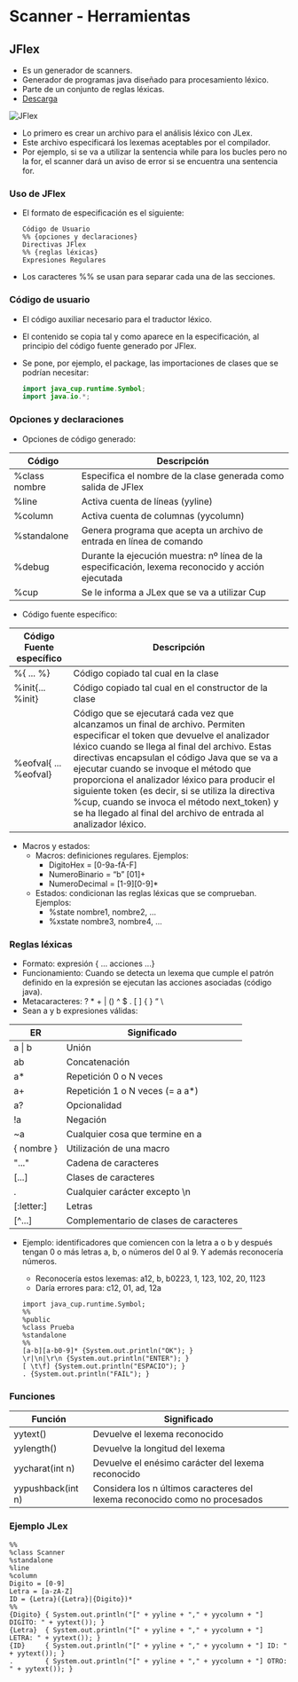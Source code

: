 # Scanner - Herramientas

## JFlex

* Es un generador de scanners.
* Generador de programas java diseñado para procesamiento léxico.
* Parte de un conjunto de reglas léxicas.
* [Descarga](https://www.cs.princeton.edu/~appel/modern/java/JLex/)

![JFlex](img/jlex.png)

* Lo primero es crear un archivo para el análisis léxico con JLex.
* Este archivo especificará los lexemas aceptables por el compilador.
* Por ejemplo, si se va a utilizar la sentencia while para los bucles pero no la for, el scanner dará un aviso de error si se encuentra una sentencia for.

### Uso de JFlex

* El formato de especificación es el siguiente:

  ```plain
  Código de Usuario
  %% {opciones y declaraciones}
  Directivas JFlex
  %% {reglas léxicas}
  Expresiones Regulares
  ```

* Los caracteres %% se usan para separar cada una de las secciones.

### Código de usuario

* El  código auxiliar necesario para el traductor léxico.
* El contenido se copia tal y como aparece en la especificación, al principio del código fuente generado por JFlex.
* Se pone, por ejemplo, el package, las importaciones de clases que se podrían necesitar:

  ```java
  import java_cup.runtime.Symbol;
  import java.io.*;
  ```

### Opciones y declaraciones

* Opciones de código generado:

| Código | Descripción |
| -- | -- |
| %class nombre | Especifica el nombre de la clase generada como salida de JFlex |
| %line | Activa cuenta de líneas (yyline) |
| %column | Activa cuenta de columnas (yycolumn) |
| %standalone | Genera programa que acepta un archivo de entrada en línea de comando |
| %debug | Durante la ejecución muestra: nº línea de la especificación, lexema reconocido y acción ejecutada |
| %cup | Se le informa a JLex que se va a utilizar Cup |

* Código fuente específico:

| Código Fuente específico | Descripción |
| -- | -- |
| %{ ... %}  | Código copiado tal cual en la clase |
| %init{... %init} | Código copiado tal cual en el constructor de la clase |
| %eofval{ ... %eofval} | Código que se ejecutará cada vez que alcanzamos un final de archivo. Permiten especificar el token que devuelve el analizador léxico cuando se llega al final del archivo. Estas directivas encapsulan el código Java que se va a ejecutar cuando se invoque el método que proporciona el analizador léxico para producir el siguiente token (es decir, si se utiliza la directiva %cup, cuando se invoca el método next_token) y se ha llegado al final del archivo de entrada al analizador léxico. |

* Macros y estados:
  * Macros: definiciones regulares. Ejemplos:
    * DigitoHex = [0-9a-fA-F]
    * NumeroBinario = “b” [01]+
    * NumeroDecimal = \[1-9][0-9]*
  * Estados: condicionan las reglas léxicas que se comprueban. Ejemplos:
    * %state nombre1, nombre2, ...
    * %xstate nombre3, nombre4, ...

### Reglas léxicas

* Formato: expresión { ... acciones ...}
* Funcionamiento: Cuando se detecta un lexema que cumple el patrón definido en la expresión se ejecutan las acciones asociadas (código java).
* Metacaracteres: ? * + | () ^ $ . [ ] { } “ \
* Sean a y b expresiones válidas:

| ER | Significado |
| -- | -- |
| a \| b  | Unión |
| ab  | Concatenación |
| a*  | Repetición 0 o N veces |
| a+  | Repetición 1 o N veces (= a a*) |
| a?  | Opcionalidad |
| !a  | Negación |
| ~a  | Cualquier cosa que termine en a |
| { nombre }  | Utilización de una macro |
| "..."  | Cadena de caracteres |
| [...]  | Clases de caracteres |
| .  | Cualquier carácter excepto \n |
| [:letter:]  | Letras |
| [^...]  | Complementario de clases de caracteres |

* Ejemplo: identificadores que comiencen con la letra a o b y después tengan 0 o más letras a, b, o números del 0 al 9. Y además reconocería números.
  * Reconocería estos lexemas: a12, b, b0223, 1, 123, 102, 20, 1123
  * Daría errores para: c12, 01, ad, 12a

  ```plain
  import java_cup.runtime.Symbol;
  %%
  %public
  %class Prueba
  %standalone
  %%
  [a-b][a-b0-9]* {System.out.println("OK"); }
  \r|\n|\r\n {System.out.println("ENTER"); }
  [ \t\f] {System.out.println("ESPACIO"); }
  . {System.out.println("FAIL"); }
  ```

### Funciones

| Función | Significado |
| -- | -- |
| yytext() | Devuelve el lexema reconocido |
| yylength() | Devuelve la longitud del lexema |
| yycharat(int n) | Devuelve el enésimo carácter del lexema reconocido |
| yypushback(int n) | Considera los n últimos caracteres del lexema reconocido como no procesados |

### Ejemplo JLex

  ```plain
  %%
  %class Scanner
  %standalone
  %line
  %column
  Digito = [0-9]
  Letra = [a-zA-Z]
  ID = {Letra}({Letra}|{Digito})*
  %% 
  {Digito} { System.out.println("[" + yyline + "," + yycolumn + "] DIGITO: " + yytext()); }
  {Letra}  { System.out.println("[" + yyline + "," + yycolumn + "] LETRA: " + yytext()); }
  {ID}     { System.out.println("[" + yyline + "," + yycolumn + "] ID: " + yytext()); }
  .        { System.out.println("[" + yyline + "," + yycolumn + "] OTRO: " + yytext()); }
  ```
